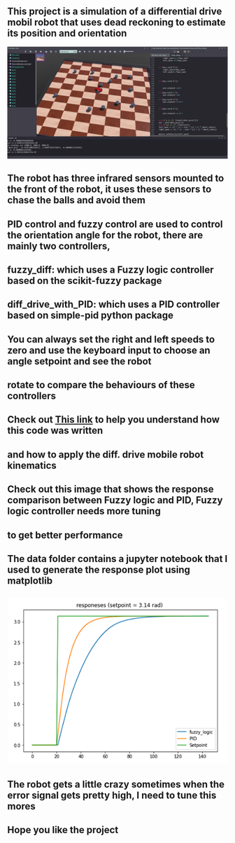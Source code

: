 ## This project is a simulation of a differential drive mobil robot that uses dead reckoning to estimate its position and orientation
![alt text](Simulation.png "The robot on PID control")
## The robot has three infrared sensors mounted to the front of the robot, it uses these sensors to chase the balls and avoid them
## PID control and fuzzy control are used to control the orientation angle for the robot, there are mainly two controllers, 
## fuzzy_diff: which uses a Fuzzy logic controller based on the scikit-fuzzy package
## diff_drive_with_PID: which uses a PID controller based on simple-pid python package
## You can always set the right and left speeds to zero and use the keyboard input to choose an angle setpoint and see the robot
## rotate to compare the behaviours of these controllers
## Check out [This link](https://www.youtube.com/watch?v=CDOrTKQAOqs&ab_channel=KajalGada) to help you understand how this code was written
## and how to apply the diff. drive mobile robot kinematics 
## Check out this image that shows the response comparison between Fuzzy logic and PID, Fuzzy logic controller needs more tuning 
## to get better performance
## The data folder contains a jupyter notebook that I used to generate the response plot using matplotlib
## ![alt text](responses.PNG "PID vs Fuzzy")
## The robot gets a little crazy sometimes when the error signal gets pretty high, I need to tune this mores
## Hope you like the project 
